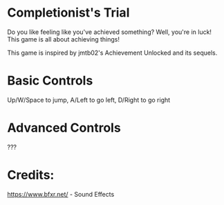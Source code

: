 # Completionist's Trial

Do you like feeling like you've achieved something? Well, you're in luck! This game is all about achieving things!

This game is inspired by jmtb02's Achievement Unlocked and its sequels.

# Basic Controls

Up/W/Space to jump,
A/Left to go left,
D/Right to go right

# Advanced Controls

???

# Credits:

https://www.bfxr.net/ - Sound Effects

